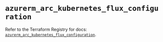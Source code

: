 # `azurerm_arc_kubernetes_flux_configuration`

Refer to the Terraform Registry for docs: [`azurerm_arc_kubernetes_flux_configuration`](https://registry.terraform.io/providers/hashicorp/azurerm/3.108.0/docs/resources/arc_kubernetes_flux_configuration).
